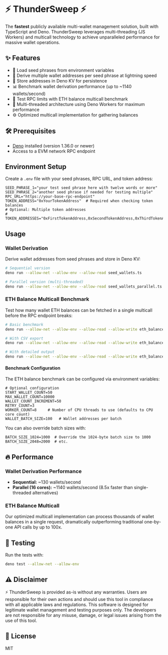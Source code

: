 # ⚡ ThunderSweep ⚡

The **fastest** publicly available multi-wallet management solution, built with TypeScript and Deno. ThunderSweep leverages multi-threading (JS Workers) and multicall technology to achieve unparalleled performance for massive wallet operations.

## ✨ Features

- 🔑 Load seed phrases from environment variables
- 👛 Derive multiple wallet addresses per seed phrase at lightning speed
- 💾 Store addresses in Deno KV for persistence
- 📊 Benchmark wallet derivation performance (up to ~1140 wallets/second)
- 🚀 Test RPC limits with ETH balance multicall benchmark
- 🧵 Multi-threaded architecture using Deno Workers for maximum performance
- ⚙️ Optimized multicall implementation for gathering balances

## 🛠️ Prerequisites

- [Deno](https://deno.land/) installed (version 1.36.0 or newer)
- Access to a EVM network RPC endpoint

## Environment Setup

Create a `.env` file with your seed phrases, RPC URL, and token address:

```
SEED_PHRASE_1="your test seed phrase here with twelve words or more"
SEED_PHRASE_2="another seed phrase if needed for testing multiple"
RPC_URL="https://your-base-rpc-endpoint"
TOKEN_ADDRESS="0xYourTokenAddress"  # Required when checking token balances
# Optional: Multiple token addresses
# TOKEN_ADDRESSES="0xFirstTokenAddress,0xSecondTokenAddress,0xThirdTokenAddress"
```

## Usage

### Wallet Derivation

Derive wallet addresses from seed phrases and store in Deno KV:

```bash
# Sequential version
deno run --allow-net --allow-env --allow-read seed_wallets.ts

# Parallel version (multi-threaded)
deno run --allow-net --allow-env --allow-read seed_wallets_parallel.ts
```

### ETH Balance Multicall Benchmark

Test how many wallet ETH balances can be fetched in a single multicall before the RPC endpoint breaks:

```bash
# Basic benchmark
deno run --allow-net --allow-env --allow-read --allow-write eth_balance_multicall_benchmark.ts

# With CSV export
deno run --allow-net --allow-env --allow-read --allow-write eth_balance_multicall_benchmark.ts --csv

# With detailed output
deno run --allow-net --allow-env --allow-read --allow-write eth_balance_multicall_benchmark.ts --detailed
```

#### Benchmark Configuration

The ETH balance benchmark can be configured via environment variables:

```
# Optional configuration
START_WALLET_COUNT=50
MAX_WALLET_COUNT=10000
WALLET_COUNT_INCREMENT=50
RETRY_COUNT=3
WORKER_COUNT=8     # Number of CPU threads to use (defaults to CPU core count)
WALLET_BATCH_SIZE=100   # Wallet addresses per batch
```

You can also override batch sizes with:

```
BATCH_SIZE_1024=1000  # Override the 1024-byte batch size to 1000
BATCH_SIZE_2048=2000  # etc.
```

## 🔥 Performance

### Wallet Derivation Performance

- **Sequential:** ~130 wallets/second
- **Parallel (16 cores):** ~1140 wallets/second (8.5x faster than single-threaded alternatives)

### ETH Balance Multicall

Our optimized multicall implementation can process thousands of wallet balances in a single request, dramatically outperforming traditional one-by-one API calls by up to 100x.

## 🧪 Testing

Run the tests with:

```bash
deno test --allow-net --allow-env
```

## ⚠️ Disclaimer

⚡ ThunderSweep is provided as-is without any warranties. Users are responsible for their own actions and should use this tool in compliance with all applicable laws and regulations. This software is designed for legitimate wallet management and testing purposes only. The developers are not responsible for any misuse, damage, or legal issues arising from the use of this tool.

## 📜 License

MIT 